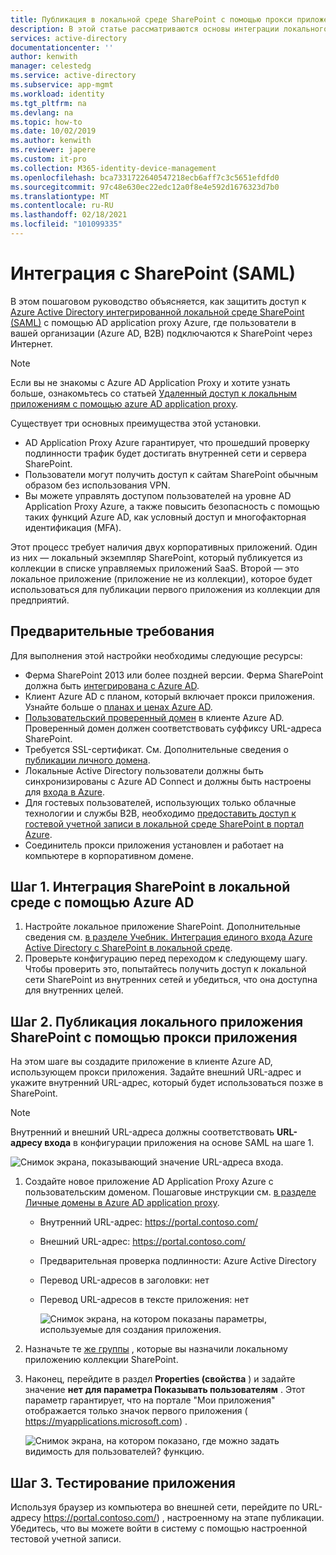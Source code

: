 ```yaml
---
title: Публикация в локальной среде SharePoint с помощью прокси приложения Azure AD
description: В этой статье рассматриваются основы интеграции локального сервера SharePoint с Azure AD Application Proxy для SAML.
services: active-directory
documentationcenter: ''
author: kenwith
manager: celestedg
ms.service: active-directory
ms.subservice: app-mgmt
ms.workload: identity
ms.tgt_pltfrm: na
ms.devlang: na
ms.topic: how-to
ms.date: 10/02/2019
ms.author: kenwith
ms.reviewer: japere
ms.custom: it-pro
ms.collection: M365-identity-device-management
ms.openlocfilehash: bca7331722640547218ecb6aff7c3c5651efdfd0
ms.sourcegitcommit: 97c48e630ec22edc12a0f8e4e592d1676323d7b0
ms.translationtype: MT
ms.contentlocale: ru-RU
ms.lasthandoff: 02/18/2021
ms.locfileid: "101099335"
---
```

# <a name="integrate-with-sharepoint-saml"></a>Интеграция с SharePoint (SAML)

В этом пошаговом руководство объясняется, как защитить доступ к [Azure Active Directory интегрированной локальной среде SharePoint (SAML)](https://docs.microsoft.com/azure/active-directory/saas-apps/sharepoint-on-premises-tutorial) с помощью AD application proxy Azure, где пользователи в вашей организации (Azure AD, B2B) подключаются к SharePoint через Интернет.

> [!NOTE] 
> Если вы не знакомы с Azure AD Application Proxy и хотите узнать больше, ознакомьтесь со статьей [Удаленный доступ к локальным приложениям с помощью azure AD application proxy](https://docs.microsoft.com/azure/active-directory/manage-apps/application-proxy).

Существует три основных преимущества этой установки.

- AD Application Proxy Azure гарантирует, что прошедший проверку подлинности трафик будет достигать внутренней сети и сервера SharePoint.
- Пользователи могут получить доступ к сайтам SharePoint обычным образом без использования VPN.
- Вы можете управлять доступом пользователей на уровне AD Application Proxy Azure, а также повысить безопасность с помощью таких функций Azure AD, как условный доступ и многофакторная идентификация (MFA).

Этот процесс требует наличия двух корпоративных приложений. Один из них — локальный экземпляр SharePoint, который публикуется из коллекции в списке управляемых приложений SaaS. Второй — это локальное приложение (приложение не из коллекции), которое будет использоваться для публикации первого приложения из коллекции для предприятий.

## <a name="prerequisites"></a>Предварительные требования

Для выполнения этой настройки необходимы следующие ресурсы:
 - Ферма SharePoint 2013 или более поздней версии. Ферма SharePoint должна быть [интегрирована с Azure AD](https://docs.microsoft.com/azure/active-directory/saas-apps/sharepoint-on-premises-tutorial).
 - Клиент Azure AD с планом, который включает прокси приложения. Узнайте больше о [планах и ценах Azure AD](https://azure.microsoft.com/pricing/details/active-directory/).
 - [Пользовательский проверенный домен](https://docs.microsoft.com/azure/active-directory/fundamentals/add-custom-domain) в клиенте Azure AD. Проверенный домен должен соответствовать суффиксу URL-адреса SharePoint.
 - Требуется SSL-сертификат. См. Дополнительные сведения о [публикации личного домена](https://docs.microsoft.com/azure/active-directory/manage-apps/application-proxy-configure-custom-domain).
 - Локальные Active Directory пользователи должны быть синхронизированы с Azure AD Connect и должны быть настроены для [входа в Azure](https://docs.microsoft.com/azure/active-directory/hybrid/plan-connect-user-signin). 
 - Для гостевых пользователей, использующих только облачные технологии и службы B2B, необходимо [предоставить доступ к гостевой учетной записи в локальной среде SharePoint в портал Azure](https://docs.microsoft.com/azure/active-directory/saas-apps/sharepoint-on-premises-tutorial#grant-access-to-a-guest-account-to-sharepoint-on-premises-in-the-azure-portal).
 - Соединитель прокси приложения установлен и работает на компьютере в корпоративном домене.


## <a name="step-1-integrate-sharepoint-on-premises-with-azure-ad"></a>Шаг 1. Интеграция SharePoint в локальной среде с помощью Azure AD 

1. Настройте локальное приложение SharePoint. Дополнительные сведения см. [в разделе Учебник. Интеграция единого входа Azure Active Directory с SharePoint в локальной среде](https://docs.microsoft.com/azure/active-directory/saas-apps/sharepoint-on-premises-tutorial).
2. Проверьте конфигурацию перед переходом к следующему шагу. Чтобы проверить это, попытайтесь получить доступ к локальной сети SharePoint из внутренних сетей и убедиться, что она доступна для внутренних целей. 


## <a name="step-2-publish-the-sharepoint-on-premises-application-with-application-proxy"></a>Шаг 2. Публикация локального приложения SharePoint с помощью прокси приложения

На этом шаге вы создадите приложение в клиенте Azure AD, использующем прокси приложения. Задайте внешний URL-адрес и укажите внутренний URL-адрес, который будет использоваться позже в SharePoint.

> [!NOTE] 
> Внутренний и внешний URL-адреса должны соответствовать **URL-адресу входа** в конфигурации приложения на основе SAML на шаге 1.

   ![Снимок экрана, показывающий значение URL-адреса входа.](./media/application-proxy-integrate-with-sharepoint-server/sso-url-saml.png)


 1. Создайте новое приложение AD Application Proxy Azure с пользовательским доменом. Пошаговые инструкции см. [в разделе Личные домены в Azure AD application proxy](https://docs.microsoft.com/azure/active-directory/manage-apps/application-proxy-configure-custom-domain).

    - Внутренний URL-адрес: https://portal.contoso.com/
    - Внешний URL-адрес: https://portal.contoso.com/
    - Предварительная проверка подлинности: Azure Active Directory
    - Перевод URL-адресов в заголовки: нет
    - Перевод URL-адресов в тексте приложения: нет

        ![Снимок экрана, на котором показаны параметры, используемые для создания приложения.](./media/application-proxy-integrate-with-sharepoint-server/create-application-azure-active-directory.png)

2. Назначьте те [же группы](https://docs.microsoft.com/azure/active-directory/saas-apps/sharepoint-on-premises-tutorial#create-an-azure-ad-security-group-in-the-azure-portal) , которые вы назначили локальному приложению коллекции SharePoint.

3. Наконец, перейдите в раздел **Properties (свойства** ) и задайте значение **нет** **для параметра Показывать пользователям** . Этот параметр гарантирует, что на портале "Мои приложения" отображается только значок первого приложения ( https://myapplications.microsoft.com) .

   ![Снимок экрана, на котором показано, где можно задать видимость для пользователей? функцию.](./media/application-proxy-integrate-with-sharepoint-server/configure-properties.png)
 
## <a name="step-3-test-your-application"></a>Шаг 3. Тестирование приложения

Используя браузер из компьютера во внешней сети, перейдите по URL-адресу https://portal.contoso.com/) , настроенному на этапе публикации. Убедитесь, что вы можете войти в систему с помощью настроенной тестовой учетной записи.

